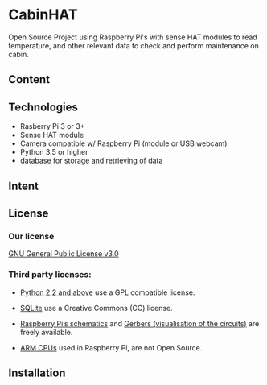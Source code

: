 # CabinHAT
Open Source Project using Raspberry Pi's with sense HAT modules to read temperature, and other relevant data to check and perform maintenance on cabin.

## Content
[]()
[]()
[]()
[]()
 
## Technologies
+ Rasberry Pi 3 or 3+
+ Sense HAT module
+ Camera compatible w/ Raspberry Pi (module or USB webcam)
+ Python 3.5 or higher
+ database for storage and retrieving of data
 
## Intent

## License

### Our license 
[GNU General Public License v3.0](https://github.com/Espen84/CabinHAT/blob/master/LICENSE)

### Third party licenses:

+ [Python 2.2 and above](https://docs.python.org/3/license.html) use a GPL compatible license.  

+ [SQLite](https://www.sqlite.org/copyright.html) use a Creative Commons (CC) license.

+ [Raspberry Pi’s schematics](https://www.raspberrypi.org/app/uploads/2012/04/Raspberry-Pi-Schematics-R1.0.pdf) and 
  [Gerbers (visualisation of the circuits)](https://www.raspberrypi.org/blog/final-pcb-artwork/) are freely available.

+ [ARM CPUs](https://www.raspberrypi.org/documentation/faqs/) used in Raspberry Pi, are not Open Source. 

 
## Installation

